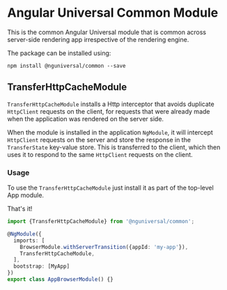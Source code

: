 # Angular Universal Common Module

This is the common Angular Universal module that is common across server-side rendering app
irrespective of the rendering engine.

The package can be installed using:

`npm install @nguniversal/common --save`

## TransferHttpCacheModule

`TransferHttpCacheModule` installs a Http interceptor that avoids duplicate `HttpClient` requests
on the client, for requests that were already made when the application was rendered on the server
side.

When the module is installed in the application `NgModule`, it will intercept `HttpClient` requests
on the server and store the response in the `TransferState` key-value store. This is transferred to the client, which then uses it to respond to the same `HttpClient` requests on the client.

### Usage

To use the `TransferHttpCacheModule` just install it as part of the top-level App module.

That's it!

```ts
import {TransferHttpCacheModule} from '@nguniversal/common';

@NgModule({
  imports: [
    BrowserModule.withServerTransition({appId: 'my-app'}),
    TransferHttpCacheModule,
  ],
  bootstrap: [MyApp]
})
export class AppBrowserModule() {}
```
